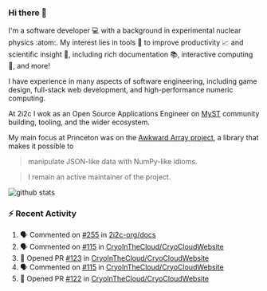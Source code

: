 ### Hi there 👋 

I'm a software developer 💻 with a background in experimental nuclear physics :atom:. My interest lies in tools :wrench: to improve productivity :chart_with_upwards_trend: and scientific insight :telescope:, including rich documentation 📚, interactive computing 🧮, and more! 

I have experience in many aspects of software engineering, including game design, full-stack web development, and high-performance numeric computing. 

At 2i2c I wok as an Open Source Applications Engineer on [MyST](https://github.com/jupyter-book/mystmd) community building, tooling, and the wider ecosystem. 

My main focus at Princeton was on the [Awkward Array project](awkward-array.org/), a library that makes it possible to 
> manipulate JSON-like data with NumPy-like idioms.

> I remain an active maintainer of the project. 

![github stats](https://github-readme-stats.vercel.app/api?username=agoose77&show_icons=true&hide_rank=true&hide_title=true&bg_color=30,e76445,904e95&text_color=efe3ec&icon_color=efe3ec)
<!--
**agoose77/agoose77** is a ✨ _special_ ✨ repository because its `README.md` (this file) appears on your GitHub profile.

Here are some ideas to get you started:

- 🔭 I’m currently working on ...
- 🌱 I’m currently learning ...
- 👯 I’m looking to collaborate on ...
- 🤔 I’m looking for help with ...
- 💬 Ask me about ...
- 📫 How to reach me: ...
- 😄 Pronouns: ...
- ⚡ Fun fact: ...
-->

### :zap: Recent Activity

<!--START_SECTION:activity-->
1. 🗣 Commented on [#255](https://github.com/2i2c-org/docs/pull/255#issuecomment-2812528351) in [2i2c-org/docs](https://github.com/2i2c-org/docs)
2. 🗣 Commented on [#115](https://github.com/CryoInTheCloud/CryoCloudWebsite/pull/115#issuecomment-2812314105) in [CryoInTheCloud/CryoCloudWebsite](https://github.com/CryoInTheCloud/CryoCloudWebsite)
3. 💪 Opened PR [#123](https://github.com/CryoInTheCloud/CryoCloudWebsite/pull/123) in [CryoInTheCloud/CryoCloudWebsite](https://github.com/CryoInTheCloud/CryoCloudWebsite)
4. 🗣 Commented on [#115](https://github.com/CryoInTheCloud/CryoCloudWebsite/pull/115#issuecomment-2810852673) in [CryoInTheCloud/CryoCloudWebsite](https://github.com/CryoInTheCloud/CryoCloudWebsite)
5. 💪 Opened PR [#122](https://github.com/CryoInTheCloud/CryoCloudWebsite/pull/122) in [CryoInTheCloud/CryoCloudWebsite](https://github.com/CryoInTheCloud/CryoCloudWebsite)
<!--END_SECTION:activity-->
